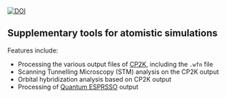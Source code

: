 [![DOI](https://zenodo.org/badge/133041124.svg)](https://zenodo.org/badge/latestdoi/133041124)

## Supplementary tools for atomistic simulations

Features include:
* Processing the various output files of [CP2K](https://www.cp2k.org/), including the `.wfn` file 
* Scanning Tunnelling Microscopy (STM) analysis on the CP2K output
* Orbital hybridization analysis based on CP2K output
* Processing of [Quantum ESPRSSO](https://www.quantum-espresso.org/) output
